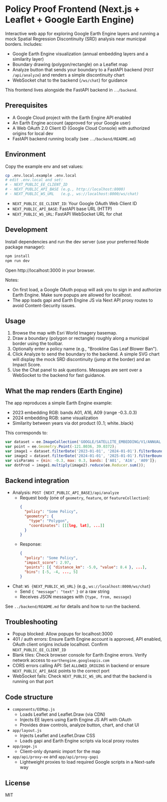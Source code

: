 # Policy Proof Frontend (Next.js + Leaflet + Google Earth Engine)

Interactive web app for exploring Google Earth Engine layers and running a mock Spatial Regression Discontinuity (SRD) analysis near municipal borders. Includes:
- Google Earth Engine visualization (annual embedding layers and a similarity layer)
- Boundary drawing (polygon/rectangle) on a Leaflet map
- Analyze button that sends your boundary to a FastAPI backend (`POST /api/analyze`) and renders a simple discontinuity chart
- WebSocket chat to the backend (`/ws/chat`) for guidance

This frontend lives alongside the FastAPI backend in `../backend`.

## Prerequisites

- A Google Cloud project with the Earth Engine API enabled
- An Earth Engine account (approved for your Google user)
- A Web OAuth 2.0 Client ID (Google Cloud Console) with authorized origins for local dev
- FastAPI backend running locally (see `../backend/README.md`)

## Environment

Copy the example env and set values:

```bash
cp .env.local.example .env.local
# edit .env.local and set:
# - NEXT_PUBLIC_EE_CLIENT_ID
# - NEXT_PUBLIC_API_BASE (e.g., http://localhost:8000)
# - NEXT_PUBLIC_WS_URL   (e.g., ws://localhost:8000/ws/chat)
```

- `NEXT_PUBLIC_EE_CLIENT_ID`: Your Google OAuth Web Client ID
- `NEXT_PUBLIC_API_BASE`: FastAPI base URL (HTTP)
- `NEXT_PUBLIC_WS_URL`: FastAPI WebSocket URL for chat

## Development

Install dependencies and run the dev server (use your preferred Node package manager):

```bash
npm install
npm run dev
```

Open http://localhost:3000 in your browser.

Notes:
- On first load, a Google OAuth popup will ask you to sign in and authorize Earth Engine. Make sure popups are allowed for localhost.
- The app loads gapi and Earth Engine JS via Next API proxy routes to avoid Content-Security issues.

## Usage

1) Browse the map with Esri World Imagery basemap.
2) Draw a boundary (polygon or rectangle) roughly along a municipal border using the toolbar.
3) Optionally enter a policy name (e.g., "Brookline Gas Leaf Blower Ban").
4) Click Analyze to send the boundary to the backend. A simple SVG chart will display the mock SRD discontinuity (jump at the border) and an Impact Score.
5) Use the Chat panel to ask questions. Messages are sent over a WebSocket to the backend for fast guidance.

## What the map renders (Earth Engine)

The app reproduces a simple Earth Engine example:
- 2023 embedding RGB: bands A01, A16, A09 (range -0.3..0.3)
- 2024 embedding RGB: same visualization
- Similarity between years via dot product (0..1; white..black)

This corresponds to:

```javascript
var dataset = ee.ImageCollection('GOOGLE/SATELLITE_EMBEDDING/V1/ANNUAL');
var point = ee.Geometry.Point(-121.8036, 39.0372);
var image1 = dataset.filterDate('2023-01-01', '2024-01-01').filterBounds(point).first();
var image2 = dataset.filterDate('2024-01-01', '2025-01-01').filterBounds(point).first();
var visParams = {min: -0.3, max: 0.3, bands: ['A01', 'A16', 'A09']};
var dotProd = image1.multiply(image2).reduce(ee.Reducer.sum());
```

## Backend integration

- Analysis: `POST {NEXT_PUBLIC_API_BASE}/api/analyze`
  - Request body (one of `geometry`, `feature`, or `featureCollection`):
    ```json
    {
      "policy": "Some Policy",
      "geometry": {
        "type": "Polygon",
        "coordinates": [[[lng, lat], ...]]
      }
    }
    ```
  - Response:
    ```json
    {
      "policy": "Some Policy",
      "impact_score": 2.97,
      "points": [{ "distance_km": -5.0, "value": 8.4 }, ...],
      "bins": [-5, -4, ..., 5]
    }
    ```
- Chat: `WS {NEXT_PUBLIC_WS_URL}` (e.g., `ws://localhost:8000/ws/chat`)
  - Send `{ "message": "text" }` or a raw string
  - Receives JSON messages with `{type, from, message}`

See `../backend/README.md` for details and how to run the backend.

## Troubleshooting

- Popup blocked: Allow popups for localhost:3000
- 401 / auth errors: Ensure Earth Engine account is approved, API enabled, OAuth client origins include localhost. Confirm `NEXT_PUBLIC_EE_CLIENT_ID`
- Blank tiles: Check browser console for Earth Engine errors. Verify network access to `earthengine.googleapis.com`
- CORS errors calling API: Set `ALLOWED_ORIGINS` in backend or ensure `NEXT_PUBLIC_API_BASE` points to the correct port
- WebSocket fails: Check `NEXT_PUBLIC_WS_URL` and that the backend is running on that port

## Code structure

- `components/EEMap.js`
  - Loads Leaflet and Leaflet.Draw (via CDN)
  - Injects EE layers using Earth Engine JS API with OAuth
  - Provides draw controls, analyze button, chart, and chat UI
- `app/layout.js`
  - Injects Leaflet and Leaflet.Draw CSS
  - Loads gapi and Earth Engine scripts via local proxy routes
- `app/page.js`
  - Client-only dynamic import for the map
- `app/api/proxy-ee` and `app/api/proxy-gapi`
  - Lightweight proxies to load required Google scripts in a Next-safe way

## License

MIT
